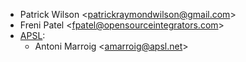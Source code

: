 - Patrick Wilson \<<patrickraymondwilson@gmail.com>\>
- Freni Patel \<<fpatel@opensourceintegrators.com>\>
- [APSL](https://apsl.tech):
  - Antoni Marroig   \<<amarroig@apsl.net>\>
